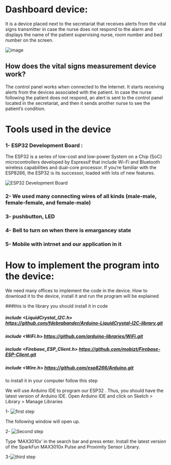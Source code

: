 # Dashboard device:
It is a device placed next to the secretariat that receives alerts from the vital signs transmitter in case the nurse does not respond to the alarm and displays the name of the patient supervising nurse, room number and bed number on the screen.


![image](https://drive.google.com/uc?export=view&id=1cBKX9p7hML5MsPuUlK7_cI6HAmZe9TOi)


## How does the vital signs measurement device work?

The control panel works when connected to the Internet. It starts receiving alerts from the devices associated with the patient. In case the nurse following the patient does not respond, an alert is sent to the control panel located in the secretariat, and then it sends another nurse to see the patient’s condition.



# Tools used in the device

### 1- ESP32 Development Board :

The ESP32 is a series of low-cost and low-power System on a Chip (SoC) microcontrollers developed by Espressif that include Wi-Fi and Bluetooth wireless capabilities and dual-core processor. If you’re familiar with the ESP8266, the ESP32 is its successor, loaded with lots of new features.

![ESP32 Development Board](https://circuitdigest.com/sites/default/files/inlineimages/u/ESP32-module.png)


### 2- We used many connecting wires of all kinds (male-male, female-female, and female-male)


### 3- pushbutton, LED

### 4- Bell to turn on when there is emargancey state 

### 5- Mobile with intrnet and our application in it 

# How to implement the program into the device:
We need many offices to implement the code in the device.
How to download it to the device, install it and run the program will be explained

###this is the library you should install it in code 
#####  include <LiquidCrystal_I2C.h> https://github.com/fdebrabander/Arduino-LiquidCrystal-I2C-library.git
##### include <WiFi.h> https://github.com/arduino-libraries/WiFi.git
##### include <Firebase_ESP_Client.h>  https://github.com/mobizt/Firebase-ESP-Client.git
##### include <Wire.h> https://github.com/esp8266/Arduino.git


to install it in your computer  follow this step 

We will use Arduino IDE to program our ESP32 . Thus, you should have the latest version of Arduino IDE. Open Arduino IDE and click on Sketch > Library > Manage Libraries


1- ![first step](https://microcontrollerslab.com/wp-content/uploads/2021/05/MPU-6050-Install-library.jpg)


The following window will open up.


2- ![Second step](https://microcontrollerslab.com/wp-content/uploads/2021/05/search-library-Arduino-IDE.jpg)


Type ‘MAX3010x’ in the search bar and press enter. Install the latest version of the SparkFun MAX3010x Pulse and Proximity Sensor Library.


3-![third step](https://microcontrollerslab.com/wp-content/uploads/2022/04/Install-MAX30102-Library.jpg)



